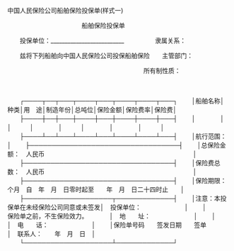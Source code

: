 



中国人民保险公司船舶保险投保单(样式一)



 

　　　　　　　　　　　　船舶保险投保单

　　投保单位：__________________________　　　　　隶属关系：

　　兹将下列船舶向中国人民保险公司投保船舶保险　　主管部门：

　　　　　　　　　　　　　　　　　　　　　　所有制性质：

　　


　　┌────┬──┬───┬────┬───┬────┬────┬───┐
　　│船舶名称│种类│用　途│制造年份│总吨位│保险金额│保险费率│保险费│
　　├────┼──┼───┼────┼───┼────┼────┼───┤
　　│　　　　│　　│　　　│　　　　│　　　│　　　　│　　　　│　　　│
　　├────┴──┴───┴────┴───┴────┴────┴───┤
　　│航行范围：　　　　　　　　　　　　　　　　　　　　　　　　　　　　　│
　　├──────────────────────────────────┤
　　│总保险金额：　人民币　　　　　　　　　　　　　　　　　　　　　　　　│
　　├──────────────────────────────────┤
　　│保险费总数：　人民币　　　　　　　　　　　　　　　　　　　　　　　　│
　　├──────────────────────────────────┤
　　│保险期限：　个月　自　年　月　日零时起至　　年　月　日二十四时止　　│
　　├────────────────────┬─────────────┤
　　│注意：本投保单在未经保险公司同意或未签发│　投保单位：　　　　　　　│
　　│　　　保险单之前，不生保险效力。　　　　│　地　　址：　　　　　　　│
　　│　　　　　　　　　　　　　　　　　　　　│　电　　话：　　　　　　　│
　　│保险单号码　　签发日期　　签单　　　　　│　联系人：　　年　月　日　│
　　└────────────────────┴─────────────┘
　　
